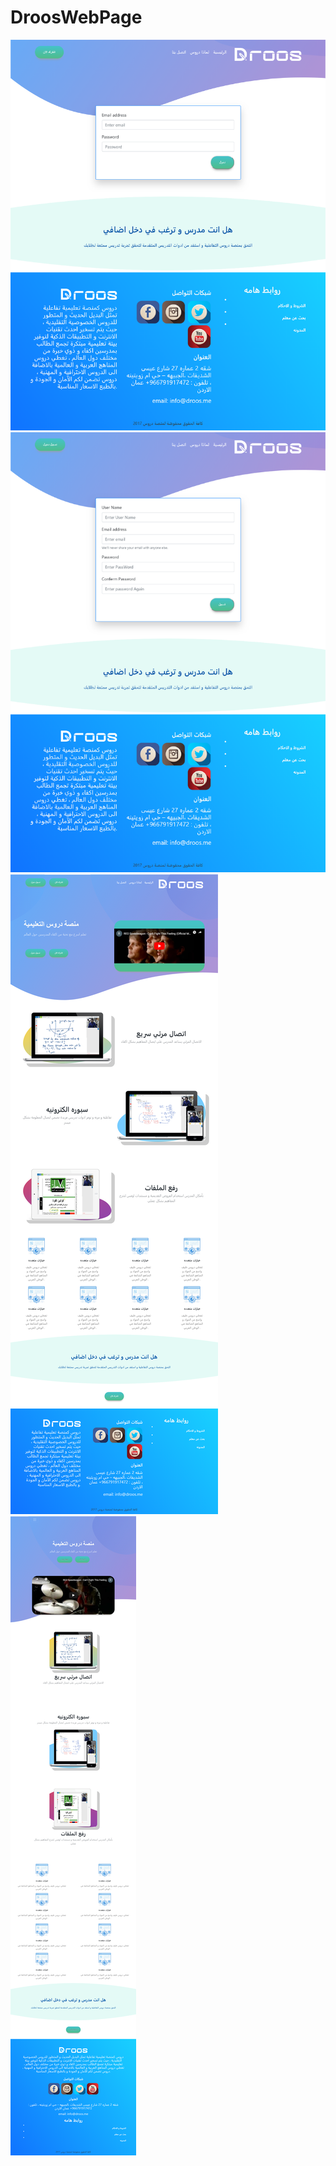 # DroosWebPage
![alt text](https://github.com/ma7modGamel/DroosWebPage/blob/master/localhost_Login.php.png)
![alt text](https://github.com/ma7modGamel/DroosWebPage/blob/master/localhost_Regiser.php%20(1).png)
![alt text](https://github.com/ma7modGamel/DroosWebPage/blob/master/localhost_landingPage.php.png)
![alt text](https://github.com/ma7modGamel/DroosWebPage/blob/master/mob%20des.png)
